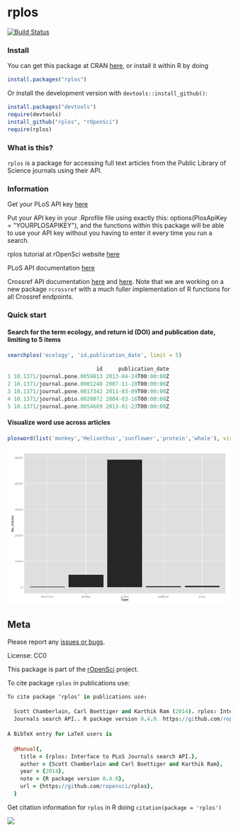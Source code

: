 rplos
=====

[![Build Status](https://api.travis-ci.org/ropensci/rplos.png)](https://travis-ci.org/ropensci/rplos)

### Install

You can get this package at CRAN [here](http://cran.r-project.org/web/packages/rplos/), or install it within R by doing

```r
install.packages("rplos")
```

Or install the development version with `devtools::install_github()`:

```r
install.packages("devtools")
require(devtools)
install_github("rplos", "rOpenSci")
require(rplos)
```

### What is this?

`rplos` is a package for accessing full text articles from the Public Library of Science journals using their API.

### Information

Get your PLoS API key [here](http://alm.plos.org/)

Put your API key in your .Rprofile file using exactly this:
options(PlosApiKey = "YOURPLOSAPIKEY"),
and the functions within this package will be able to use your API key without you having to enter it every time you run a search.

rplos tutorial at rOpenSci website [here](http://ropensci.github.io/rplos/)

PLoS API documentation [here](http://api.plos.org/)

Crossref API documentation [here](http://random.labs.crossref.org/) and [here](http://help.crossref.org/#home). Note that we are working on a new package `rcrossref` with a much fuller implementation of R functions for all Crossref endpoints.

### Quick start


#### Search for the term ecology, and return id (DOI) and publication date, limiting to 5 items

```r
searchplos('ecology', 'id,publication_date', limit = 5)
```

```r
                            id     publication_date
1 10.1371/journal.pone.0059813 2013-04-24T00:00:00Z
2 10.1371/journal.pone.0001248 2007-11-28T00:00:00Z
3 10.1371/journal.pone.0017342 2011-03-09T00:00:00Z
4 10.1371/journal.pbio.0020072 2004-03-16T00:00:00Z
5 10.1371/journal.pone.0054689 2013-01-23T00:00:00Z
```

#### Visualize word use across articles

```r
plosword(list('monkey','Helianthus','sunflower','protein','whale'), vis = 'TRUE')
```

![plosword](inst/assets/img/plosword.png)

## Meta

Please report any [issues or bugs](https://github.com/ropensci/rplos/issues).

License: CC0

This package is part of the [rOpenSci](http://ropensci.org/packages) project.

To cite package `rplos` in publications use:

```coffee
To cite package ‘rplos’ in publications use:

  Scott Chamberlain, Carl Boettiger and Karthik Ram (2014). rplos: Interface to PLoS
  Journals search API.. R package version 0.4.0. https://github.com/ropensci/rplos

A BibTeX entry for LaTeX users is

  @Manual{,
    title = {rplos: Interface to PLoS Journals search API.},
    author = {Scott Chamberlain and Carl Boettiger and Karthik Ram},
    year = {2014},
    note = {R package version 0.4.0},
    url = {https://github.com/ropensci/rplos},
  }
```

Get citation information for `rplos` in R doing `citation(package = 'rplos')`

[![](http://ropensci.org/public_images/github_footer.png)](http://ropensci.org)
